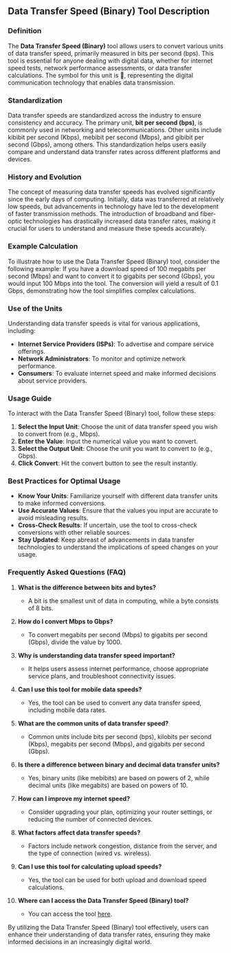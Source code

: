 ## Data Transfer Speed (Binary) Tool Description

### Definition
The **Data Transfer Speed (Binary)** tool allows users to convert various units of data transfer speed, primarily measured in bits per second (bps). This tool is essential for anyone dealing with digital data, whether for internet speed tests, network performance assessments, or data transfer calculations. The symbol for this unit is 📡, representing the digital communication technology that enables data transmission.

### Standardization
Data transfer speeds are standardized across the industry to ensure consistency and accuracy. The primary unit, **bit per second (bps)**, is commonly used in networking and telecommunications. Other units include kibibit per second (Kbps), mebibit per second (Mbps), and gibibit per second (Gbps), among others. This standardization helps users easily compare and understand data transfer rates across different platforms and devices.

### History and Evolution
The concept of measuring data transfer speeds has evolved significantly since the early days of computing. Initially, data was transferred at relatively low speeds, but advancements in technology have led to the development of faster transmission methods. The introduction of broadband and fiber-optic technologies has drastically increased data transfer rates, making it crucial for users to understand and measure these speeds accurately.

### Example Calculation
To illustrate how to use the Data Transfer Speed (Binary) tool, consider the following example: If you have a download speed of 100 megabits per second (Mbps) and want to convert it to gigabits per second (Gbps), you would input 100 Mbps into the tool. The conversion will yield a result of 0.1 Gbps, demonstrating how the tool simplifies complex calculations.

### Use of the Units
Understanding data transfer speeds is vital for various applications, including:
- **Internet Service Providers (ISPs)**: To advertise and compare service offerings.
- **Network Administrators**: To monitor and optimize network performance.
- **Consumers**: To evaluate internet speed and make informed decisions about service providers.

### Usage Guide
To interact with the Data Transfer Speed (Binary) tool, follow these steps:
1. **Select the Input Unit**: Choose the unit of data transfer speed you wish to convert from (e.g., Mbps).
2. **Enter the Value**: Input the numerical value you want to convert.
3. **Select the Output Unit**: Choose the unit you want to convert to (e.g., Gbps).
4. **Click Convert**: Hit the convert button to see the result instantly.

### Best Practices for Optimal Usage
- **Know Your Units**: Familiarize yourself with different data transfer units to make informed conversions.
- **Use Accurate Values**: Ensure that the values you input are accurate to avoid misleading results.
- **Cross-Check Results**: If uncertain, use the tool to cross-check conversions with other reliable sources.
- **Stay Updated**: Keep abreast of advancements in data transfer technologies to understand the implications of speed changes on your usage.

### Frequently Asked Questions (FAQ)

1. **What is the difference between bits and bytes?**
   - A bit is the smallest unit of data in computing, while a byte consists of 8 bits.

2. **How do I convert Mbps to Gbps?**
   - To convert megabits per second (Mbps) to gigabits per second (Gbps), divide the value by 1000.

3. **Why is understanding data transfer speed important?**
   - It helps users assess internet performance, choose appropriate service plans, and troubleshoot connectivity issues.

4. **Can I use this tool for mobile data speeds?**
   - Yes, the tool can be used to convert any data transfer speed, including mobile data rates.

5. **What are the common units of data transfer speed?**
   - Common units include bits per second (bps), kilobits per second (Kbps), megabits per second (Mbps), and gigabits per second (Gbps).

6. **Is there a difference between binary and decimal data transfer units?**
   - Yes, binary units (like mebibits) are based on powers of 2, while decimal units (like megabits) are based on powers of 10.

7. **How can I improve my internet speed?**
   - Consider upgrading your plan, optimizing your router settings, or reducing the number of connected devices.

8. **What factors affect data transfer speeds?**
   - Factors include network congestion, distance from the server, and the type of connection (wired vs. wireless).

9. **Can I use this tool for calculating upload speeds?**
   - Yes, the tool can be used for both upload and download speed calculations.

10. **Where can I access the Data Transfer Speed (Binary) tool?**
    - You can access the tool [here](https://www.inayam.co/unit-converter/data_transfer_speed_binary).

By utilizing the Data Transfer Speed (Binary) tool effectively, users can enhance their understanding of data transfer rates, ensuring they make informed decisions in an increasingly digital world.